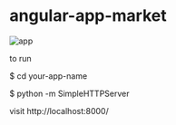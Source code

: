 # angular-app-market

![app](http://i.imgur.com/fwm3CLo.png)


to run

$ cd your-app-name

$ python -m SimpleHTTPServer

visit http://localhost:8000/
